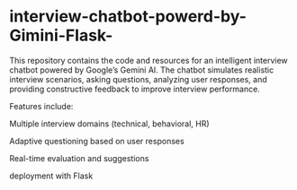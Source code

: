﻿# interview-chatbot-powerd-by-Gimini-Flask-
This repository contains the code and resources for an intelligent interview chatbot powered by Google’s Gemini AI. The chatbot simulates realistic interview scenarios, asking questions, analyzing user responses, and providing constructive feedback to improve interview performance.

Features include:

Multiple interview domains (technical, behavioral, HR)

Adaptive questioning based on user responses

Real-time evaluation and suggestions

deployment with Flask 

